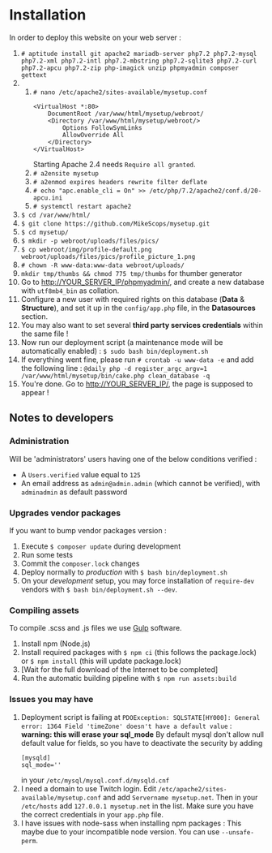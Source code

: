 # Installation

In order to deploy this website on your web server :

1. `# aptitude install git apache2 mariadb-server php7.2 php7.2-mysql php7.2-xml php7.2-intl php7.2-mbstring php7.2-sqlite3 php7.2-curl php7.2-apcu php7.2-zip php-imagick unzip phpmyadmin composer gettext`
1.  1. `# nano /etc/apache2/sites-available/mysetup.conf`
        ```apacheconf
        <VirtualHost *:80>
            DocumentRoot /var/www/html/mysetup/webroot/
            <Directory /var/www/html/mysetup/webroot/>
                Options FollowSymLinks
                AllowOverride All
            </Directory>
        </VirtualHost>
        ```
        Starting Apache 2.4 needs `Require all granted`.
    2. `# a2ensite mysetup`
    3. `# a2enmod expires headers rewrite filter deflate`
    4. `# echo "apc.enable_cli = On" >> /etc/php/7.2/apache2/conf.d/20-apcu.ini`
    5. `# systemctl restart apache2`
1. `$ cd /var/www/html/`
1. `$ git clone https://github.com/MikeScops/mysetup.git`
1. `$ cd mysetup/`
1. `$ mkdir -p webroot/uploads/files/pics/`
1. `$ cp webroot/img/profile-default.png webroot/uploads/files/pics/profile_picture_1.png`
1. `# chown -R www-data:www-data webroot/uploads/`
1. `mkdir tmp/thumbs && chmod 775 tmp/thumbs` for thumber generator
1. Go to [http://YOUR_SERVER_IP/phpmyadmin/](http://YOUR_SERVER_IP/phpmyadmin/), and create a new database with `utf8mb4_bin` as collation.
1. Configure a new user with required rights on this database (**Data** & **Structure**), and set it up in the `config/app.php` file, in the **Datasources** section.
1. You may also want to set several **third party services credentials** within the same file !
1. Now run our deployment script (a maintenance mode will be automatically enabled) : `$ sudo bash bin/deployment.sh`
1. If everything went fine, please run `# crontab -u www-data -e` and add the following line : `@daily php -d register_argc_argv=1 /var/www/html/mysetup/bin/cake.php clean_database -q`
1. You're done. Go to [http://YOUR_SERVER_IP/](http://YOUR_SERVER_IP/), the page is supposed to appear !

## Notes to developers

### Administration

Will be 'administrators' users having one of the below conditions verified :

-   A `Users.verified` value equal to `125`
-   An email address as `admin@admin.admin` (which cannot be verified), with `adminadmin` as default password

### Upgrades vendor packages

If you want to bump vendor packages version :

1. Execute `$ composer update` during development
2. Run some tests
3. Commit the `composer.lock` changes
4. Deploy normally to _production_ with `$ bash bin/deployment.sh`
5. On your _development_ setup, you may force installation of `require-dev` vendors with `$ bash bin/deployment.sh --dev`.

### Compiling assets

To compile .scss and .js files we use [Gulp](https://gulpjs.com/) software.

1. Install npm (Node.js)
2. Install required packages with `$ npm ci` (this follows the package.lock) or `$ npm install` (this will update package.lock)
3. [Wait for the full download of the Internet to be completed]
4. Run the automatic building pipeline with `$ npm run assets:build`

### Issues you may have

1. Deployment script is failing at `PDOException: SQLSTATE[HY000]: General error: 1364 Field 'timeZone' doesn't have a default value` :
   **warning: this will erase your sql_mode**
   By default mysql don't allow null default value for fields, so you have to deactivate the security by adding
    ```
    [mysqld]
    sql_mode=''
    ```
    in your `/etc/mysql/mysql.conf.d/mysqld.cnf`
1. I need a domain to use Twitch login.
   Edit `/etc/apache2/sites-available/mysetup.conf` and add `Servername mysetup.net`.
   Then in your `/etc/hosts` add `127.0.0.1 mysetup.net` in the list.
   Make sure you have the correct credentials in your `app.php` file.
1. I have issues with node-sass when installing npm packages :
   This maybe due to your incompatible node version.
   You can use `--unsafe-perm`.
